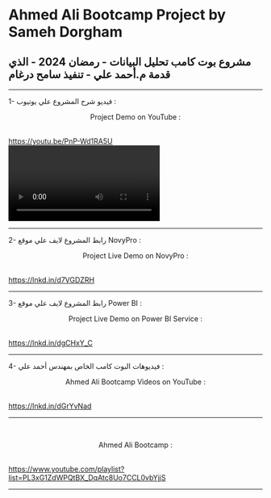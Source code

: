 # Ahmed Ali Bootcamp Project by Sameh Dorgham
<h2> مشروع بوت كامب تحليل البيانات - رمضان 2024 - الذي قدمة م.أحمد علي - تنفيذ سامح درغام </h2>

---------------------------------------------------------------------------

1- فيديو شرح المشروع علي يوتيوب :
<br> <center> Project Demo on YouTube : </center> </br>

https://youtu.be/PnP-Wd1RA5U
<video> https://youtu.be/PnP-Wd1RA5U </video>

---------------------------------------------------------------------------
2- رابط المشروع لايف علي موقع NovyPro :
<br> <center> Project Live Demo on NovyPro : </center> </br> 

https://lnkd.in/d7VGDZRH

---------------------------------------------------------------------------
3- رابط المشروع لايف علي موقع Power BI :
<br> <center> Project Live Demo on Power BI Service : </center> </br> 

https://lnkd.in/dgCHxY_C

---------------------------------------------------------------------------
4- فيديوهات البوت كامب الخاص بمهندس أحمد علي :
<br> <center> Ahmed Ali Bootcamp Videos on YouTube : </center> </br>

https://lnkd.in/dGrYvNad

---------------------------------------------------------------------------

<br> <center> Ahmed Ali Bootcamp : </center> </br>

https://www.youtube.com/playlist?list=PL3xG1ZdWPQtBX_DqAtc8Uo7CCL0vbYjjS

---------------------------------------------------------------------------
